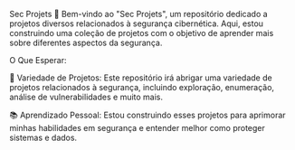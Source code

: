 Sec Projets
👋 Bem-vindo ao "Sec Projets", um repositório dedicado a projetos diversos relacionados à segurança cibernética. Aqui, estou construindo uma coleção de projetos com o objetivo de aprender mais sobre diferentes aspectos da segurança.

O Que Esperar:

🔐 Variedade de Projetos: Este repositório irá abrigar uma variedade de projetos relacionados à segurança, incluindo exploração, enumeração, análise de vulnerabilidades e muito mais.

📚 Aprendizado Pessoal: Estou construindo esses projetos para aprimorar minhas habilidades em segurança e entender melhor como proteger sistemas e dados. 

